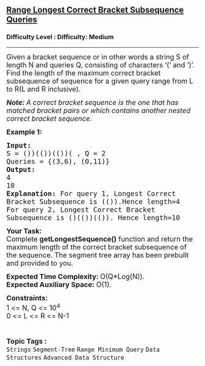 <h2><a href="https://www.geeksforgeeks.org/problems/range-queries-for-longest-correct-bracket-subsequence4719/1?page=1&difficulty=Medium&status=unsolved&sortBy=accuracy">Range Longest Correct Bracket Subsequence Queries</a></h2><h3>Difficulty Level : Difficulty: Medium</h3><hr><div class="problems_problem_content__Xm_eO"><p><span style="font-size: 18px;">Given a bracket sequence or in other words a string S of length&nbsp;N&nbsp;and queries&nbsp;Q, consisting of characters&nbsp;‘(‘&nbsp;and&nbsp;‘)’. Find the length of the maximum correct bracket subsequence of sequence for a given query range from L to R(L and R inclusive).</span></p>
<p><span style="font-size: 18px;"><em><strong>Note: </strong>A correct bracket sequence is the one that has matched bracket pairs or which contains another nested correct bracket sequence.</em></span></p>
<p><span style="font-size: 18px;"><strong>Example 1:</strong></span></p>
<pre><span style="font-size: 18px;"><strong>Input:
</strong>S = ())(())(())( , Q = 2
Queries = {(3,6), (0,11)}
<strong>Output:
</strong>4
10<strong>
Explanation: </strong>For query 1, Longest Correct
Bracket Subsequence is (()).Hence length=4
For query 2, Longest Correct Bracket
Subsequence is ()(())(()). Hence length=10</span>
</pre>
<p><span style="font-size: 18px;"><strong>Your Task:</strong><br>Complete&nbsp;<strong>getLongestSequence()</strong> function and return&nbsp;the maximum length of the correct bracket subsequence of the sequence. The segment tree array has been prebuilt and provided to you.</span></p>
<p><span style="font-size: 18px;"><strong>Expected Time Complexity:&nbsp;</strong>O(Q*Log(N)).<br><strong>Expected Auxiliary Space:</strong>&nbsp;O(1).</span></p>
<p><span style="font-size: 18px;"><strong>Constraints:</strong><br>1 &lt;=&nbsp;N, Q&nbsp;&lt;= 10<sup>4</sup><br>0 &lt;=&nbsp;L&nbsp;&lt;=&nbsp;R&nbsp;&lt;= N-1</span></p></div><br><p><span style=font-size:18px><strong>Topic Tags : </strong><br><code>Strings</code>&nbsp;<code>Segment-Tree</code>&nbsp;<code>Range Minimum Query</code>&nbsp;<code>Data Structures</code>&nbsp;<code>Advanced Data Structure</code>&nbsp;